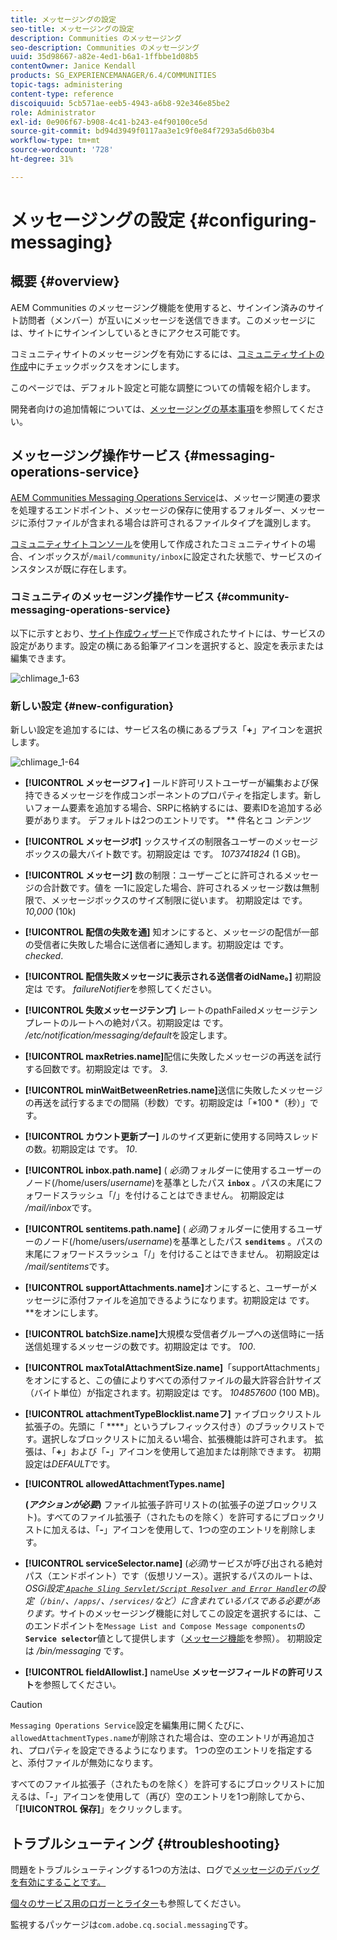 ```yaml
---
title: メッセージングの設定
seo-title: メッセージングの設定
description: Communities のメッセージング
seo-description: Communities のメッセージング
uuid: 35d98667-a82e-4ed1-b6a1-1ffbbe1d08b5
contentOwner: Janice Kendall
products: SG_EXPERIENCEMANAGER/6.4/COMMUNITIES
topic-tags: administering
content-type: reference
discoiquuid: 5cb571ae-eeb5-4943-a6b8-92e346e85be2
role: Administrator
exl-id: 0e906f67-b908-4c41-b243-e4f90100ce5d
source-git-commit: bd94d3949f0117aa3e1c9f0e84f7293a5d6b03b4
workflow-type: tm+mt
source-wordcount: '728'
ht-degree: 31%

---
```


# メッセージングの設定  {#configuring-messaging}

## 概要 {#overview}

AEM Communities のメッセージング機能を使用すると、サインイン済みのサイト訪問者（メンバー）が互いにメッセージを送信できます。このメッセージには、サイトにサインインしているときにアクセス可能です。

コミュニティサイトのメッセージングを有効にするには、[コミュニティサイトの作成](sites-console.md)中にチェックボックスをオンにします。

このページでは、デフォルト設定と可能な調整についての情報を紹介します。

開発者向けの追加情報については、[メッセージングの基本事項](essentials-messaging.md)を参照してください。

## メッセージング操作サービス {#messaging-operations-service}

[AEM Communities Messaging Operations Service](http://localhost:4502/system/console/configMgr/com.adobe.cq.social.messaging.client.endpoints.impl.MessagingOperationsServiceImpl)は、メッセージ関連の要求を処理するエンドポイント、メッセージの保存に使用するフォルダー、メッセージに添付ファイルが含まれる場合は許可されるファイルタイプを識別します。

[コミュニティサイトコンソール](sites-console.md)を使用して作成されたコミュニティサイトの場合、インボックスが`/mail/community/inbox`に設定された状態で、サービスのインスタンスが既に存在します。

### コミュニティのメッセージング操作サービス {#community-messaging-operations-service}

以下に示すとおり、[サイト作成ウィザード](sites-console.md)で作成されたサイトには、サービスの設定があります。設定の横にある鉛筆アイコンを選択すると、設定を表示または編集できます。

![chlimage_1-63](assets/chlimage_1-63.png)

### 新しい設定 {#new-configuration}

新しい設定を追加するには、サービス名の横にあるプラス「**+**」アイコンを選択します。

![chlimage_1-64](assets/chlimage_1-64.png)

* **[!UICONTROL メッセージフィ]**
ールド許可リストユーザーが編集および保持できるメッセージを作成コンポーネントのプロパティを指定します。新しいフォーム要素を追加する場合、SRPに格納するには、要素IDを追加する必要があります。 デフォルトは2つのエントリです。 
** 件名とコ *ンテンツ*

* **[!UICONTROL メッセージボ]**
ックスサイズの制限各ユーザーのメッセージボックスの最大バイト数です。初期設定は です。 
*1073741824* (1 GB)。

* **[!UICONTROL メッセージ]**
数の制限：ユーザーごとに許可されるメッセージの合計数です。値を —1に設定した場合、許可されるメッセージ数は無制限で、メッセージボックスのサイズ制限に従います。 初期設定は です。 
*10,000* (10k)

* **[!UICONTROL 配信の失敗を通]**
知オンにすると、メッセージの配信が一部の受信者に失敗した場合に送信者に通知します。初期設定は です。 
*checked*.

* **[!UICONTROL 配信失敗メッセージに表示される送信者のidName。]**
初期設定は です。 
*failureNotifier*&#x200B;を参照してください。

* **[!UICONTROL 失敗メッセージテンプ]**
レートのpathFailedメッセージテンプレートのルートへの絶対パス。初期設定は です。 
*/etc/notification/messaging/default*&#x200B;を設定します。

* **[!UICONTROL maxRetries.name]**&#x200B;配信に失敗したメッセージの再送を試行する回数です。初期設定は です。 
*3*.

* **[!UICONTROL minWaitBetweenRetries.name]**&#x200B;送信に失敗したメッセージの再送を試行するまでの間隔（秒数）です。初期設定は「*100 *（秒）」です。

* **[!UICONTROL カウント更新プー]**
ルのサイズ更新に使用する同時スレッドの数。初期設定は です。 
*10*.

* **[!UICONTROL inbox.path.name]**
(
*必須*)フォルダーに使用するユーザーのノード(/home/users/*username*)を基準としたパス **`inbox`** 。パスの末尾にフォワードスラッシュ「/」を付けることはできません。 初期設定は&#x200B;*/mail/inbox*&#x200B;です。

* **[!UICONTROL sentitems.path.name]**
(
*必須*)フォルダーに使用するユーザーのノード(/home/users/*username*)を基準としたパス **`senditems`** 。パスの末尾にフォワードスラッシュ「/」を付けることはできません。 初期設定は&#x200B;*/mail/sentitems*&#x200B;です。

* **[!UICONTROL supportAttachments.name]**&#x200B;オンにすると、ユーザーがメッセージに添付ファイルを追加できるようになります。初期設定は です。 
**&#x200B;をオンにします。

* **[!UICONTROL batchSize.name]**&#x200B;大規模な受信者グループへの送信時に一括送信処理するメッセージの数です。初期設定は です。 
*100*.

* **[!UICONTROL maxTotalAttachmentSize.name]**「supportAttachments」をオンにすると、この値によりすべての添付ファイルの最大許容合計サイズ（バイト単位）が指定されます。初期設定は です。 
*104857600* (100 MB)。

* **[!UICONTROL attachmentTypeBlocklist.nameフ]**
ァイブロックリストル拡張子の。先頭に「
****」というプレフィックス付き）のブラックリストです。選択しなブロックリストに加えるい場合、拡張機能は許可されます。 拡張は、「**+**」および「**-**」アイコンを使用して追加または削除できます。 初期設定は&#x200B;*DEFAULT*&#x200B;です。

* **[!UICONTROL allowedAttachmentTypes.name]**

   **(*アクションが必要*)** ファイル拡張子許可リストの(拡張子の逆ブロックリスト)。すべてのファイル拡張子（されたものを除く）を許可するにブロックリストに加えるは、「**-**」アイコンを使用して、1つの空のエントリを削除します。

* **[!UICONTROL serviceSelector.name]**
(*必須*)サービスが呼び出される絶対パス（エンドポイント）です（仮想リソース）。選択するパスのルートは、*OSGi設定[ `Apache Sling Servlet/Script Resolver and Error Handler`](http://localhost:4502/system/console/configMgr/org.apache.sling.servlets.resolver.SlingServletResolver)の設定（`/bin/`、`/apps/`、`/services/`など）に含まれているパスである必要があります。*&#x200B;サイトのメッセージング機能に対してこの設定を選択するには、このエンドポイントを`Message List and Compose Message components`の&#x200B;**`Service selector`**&#x200B;値として提供します（[メッセージ機能](configure-messaging.md)を参照）。 初期設定は */bin/messaging* です。

* **[!UICONTROL fieldAllowlist.]**
nameUse 
**メッセージフィールドの許可リスト**&#x200B;を参照してください。

>[!CAUTION]
>
>`Messaging Operations Service`設定を編集用に開くたびに、`allowedAttachmentTypes.name`が削除された場合は、空のエントリが再追加され、プロパティを設定できるようになります。 1つの空のエントリを指定すると、添付ファイルが無効になります。
>
>すべてのファイル拡張子（されたものを除く）を許可するにブロックリストに加えるは、「**-**」アイコンを使用して（再び）空のエントリを1つ削除してから、「**[!UICONTROL 保存]**」をクリックします。

## トラブルシューティング {#troubleshooting}

問題をトラブルシューティングする1つの方法は、ログで[メッセージのデバッグを有効にすることです。](../../help/sites-administering/troubleshooting.md)

[個々のサービス用のロガーとライター](../../help/sites-deploying/configure-logging.md#loggers-and-writers-for-individual-services)も参照してください。

監視するパッケージは`com.adobe.cq.social.messaging`です。
